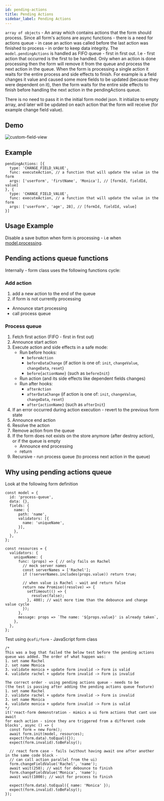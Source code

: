 ```yaml
---
id: pending-actions
title: Pending Actions
sidebar_label: Pending Actions
---
```


`array of objects` - An array which contains actions that the form should process. Since all form's actions are async functions - there is a need for actions queue - in case an action was called before the last action was finished to process - in order to keep data integrity. The `model.pendingActions` is handled as FIFO queue - first in first out. I.e - first action that occurred is the first to be handled. Only when an action is done processing then the form will remove it from the queue and process the next action in the queue.
When the form is processing a single action it waits for the entire process and side effects to finish. For example is a field changes it value and caused some more fields to be updated (because they were dependent on it), then the form waits for the entire side effects to finish before handling the next action in the pendingActions queue.

There is no need to pass it in the initial form model json. It initialize to empty array, and later will be updated on each action that the form will receive (for example change field value).

## Demo

![custom-field-view](assets/pending-actions.v1.0.0.png)

## Example
```
pendingActions: [{
  type: 'CHANGE_FIELD_VALUE',
  func: executeAction, // a function that will update the value in the form
  args: ['userForm', 'firstName', 'Monica'], // [formId, fieldId, value]
}, {
  type: 'CHANGE_FIELD_VALUE',
  func: executeAction, // a function that will update the value in the form
  args: ['userForm', 'age', 28], // [formId, fieldId, value]
}]
```
## Usage Example

Disable a save button when form is processing - i.e when [model.processing](processing.html).

## Pending actions queue functions

Internally - form class uses the following functions cycle:

### Add action

1. add a new action to the end of the queue
1. if form is not currently processing 
  - Announce start processing
  - call process queue

### Process queue

1. Fetch first action (FIFO - first in first out)
1. Announce start action
1. Execute action and side effects in a safe mode:
    - Run before hooks: 
        - `beforeAction`
        - `beforeDataChange` (if action is one of: `init`, `changeValue`, `changeData`, `reset`)
        - `before{actionName}` (such as `beforeInit`)
    - Run action (and its side effects like dependent fields changes)
    - Run after hooks:
        - `afterAction`
        - `afterDataChange` (if action is one of: `init`, `changeValue`, `changeData`, `reset`)
        - `after{actionName}` (such as `afterInit`)
1. If an error occurred during action execution - revert to the previous form state
1. Announce end action
1. Resolve the action
1. Remove action from the queue
1. If the form does not exists on the store anymore (after  destroy action), or if the queue is empty
   - Announce end processing
   - return
1. Recursive - run process queue (to process next action in the queue)

## Why using pending actions queue

Look at the following form definition

```
const model = {
  id: 'process-queue',
  data: {},
  fields: {
    name: {
      path: 'name',
      validators: [{
        name: 'uniqueName',
      }],
    },
  },
};

const resources = {
  validators: {
    uniqueName: {
      func: (props) => { // only fails on Rachel
        // mock server names
        const serverNames = ['Rachel'];
        if (!serverNames.includes(props.value)) return true;

        // when value is Rachel - wait and return false
        return new Promise((resolve) => {
          setTimeout(() => {
            resolve(false);
          }, 400); // wait more time than the debounce and change value cycle
        });
      },
      message: props => `The name: '${props.value}' is already taken`,
    },
  },
};
```

Test using `@cofi/form` - JavaScript form class

```
/*
This was a bug that failed the below test before the pending actions queue was added. The order of what happen was:
1. set name Rachel
2. set name Monica
3. validate monica + update form invalid -> Form is valid
4. validate rachel + update form invalid -> Form is invalid

The correct order - using pending actions queue - needs to be 
(the test is passing after adding the pending actions queue feature)
1. set name Rachel
2. validate rachel + update form invalid -> Form is invalid
3. set name Monica
4. validate monica + update form invalid -> Form is valid
*/
it('react-form demonstration - mimics a ui form actions that cant use await
for each action - since they are triggered from a different code blocks', async () => {
  const form = new Form();
  await form.init(model, resources);
  expect(form.data).toEqual({});
  expect(form.invalid).toBeFalsy();

  // react form case - fails (without having await one after another in the same code block -
  // can call action parallel from the ui)
  form.changeFieldValue('Rachel', 'name');
  await wait(250); // wait for debounce to finish
  form.changeFieldValue('Monica', 'name');
  await wait(1000); // wait for process to finish

  expect(form.data).toEqual({ name: 'Monica' });
  expect(form.invalid).toBeFalsy();
});
```